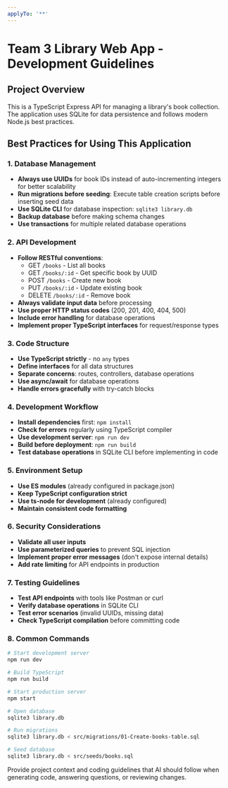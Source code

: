 ```yaml
---
applyTo: '**'
---
```


# Team 3 Library Web App - Development Guidelines

## Project Overview
This is a TypeScript Express API for managing a library's book collection. The application uses SQLite for data persistence and follows modern Node.js best practices.

## Best Practices for Using This Application

### 1. Database Management
- **Always use UUIDs** for book IDs instead of auto-incrementing integers for better scalability
- **Run migrations before seeding**: Execute table creation scripts before inserting seed data
- **Use SQLite CLI** for database inspection: `sqlite3 library.db`
- **Backup database** before making schema changes
- **Use transactions** for multiple related database operations

### 2. API Development
- **Follow RESTful conventions**:
  - GET `/books` - List all books
  - GET `/books/:id` - Get specific book by UUID
  - POST `/books` - Create new book
  - PUT `/books/:id` - Update existing book
  - DELETE `/books/:id` - Remove book
- **Always validate input data** before processing
- **Use proper HTTP status codes** (200, 201, 400, 404, 500)
- **Include error handling** for database operations
- **Implement proper TypeScript interfaces** for request/response types

### 3. Code Structure
- **Use TypeScript strictly** - no `any` types
- **Define interfaces** for all data structures
- **Separate concerns**: routes, controllers, database operations
- **Use async/await** for database operations
- **Handle errors gracefully** with try-catch blocks

### 4. Development Workflow
- **Install dependencies** first: `npm install`
- **Check for errors** regularly using TypeScript compiler
- **Use development server**: `npm run dev`
- **Build before deployment**: `npm run build`
- **Test database operations** in SQLite CLI before implementing in code

### 5. Environment Setup
- **Use ES modules** (already configured in package.json)
- **Keep TypeScript configuration strict**
- **Use ts-node for development** (already configured)
- **Maintain consistent code formatting**

### 6. Security Considerations
- **Validate all user inputs**
- **Use parameterized queries** to prevent SQL injection
- **Implement proper error messages** (don't expose internal details)
- **Add rate limiting** for API endpoints in production

### 7. Testing Guidelines
- **Test API endpoints** with tools like Postman or curl
- **Verify database operations** in SQLite CLI
- **Test error scenarios** (invalid UUIDs, missing data)
- **Check TypeScript compilation** before committing code

### 8. Common Commands
```bash
# Start development server
npm run dev

# Build TypeScript
npm run build

# Start production server
npm start

# Open database
sqlite3 library.db

# Run migrations
sqlite3 library.db < src/migrations/01-Create-books-table.sql

# Seed database
sqlite3 library.db < src/seeds/books.sql
```

Provide project context and coding guidelines that AI should follow when generating code, answering questions, or reviewing changes.